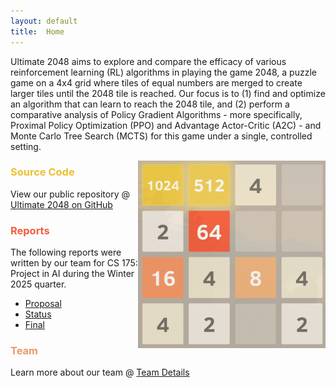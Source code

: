 ```yaml
---
layout: default
title:  Home
---
```


Ultimate 2048 aims to explore and compare the efficacy of various reinforcement learning (RL) algorithms in playing the game 2048, a puzzle game on a 4x4 grid where tiles of equal numbers are merged to create larger tiles until the 2048 tile is reached.  Our focus is to (1) find and optimize an algorithm that can learn to reach the 2048 tile, and (2) perform a comparative analysis of Policy Gradient Algorithms - more specifically, Proximal Policy Optimization (PPO) and Advantage Actor-Critic (A2C) - and Monte Carlo Tree Search (MCTS) for this game under a single, controlled setting.

<img align="right" src="images/2048gameplay.gif" alt="2048 gameplay gif" width="300"/>
<!--- gif credit: https://medium.com/@aswingiftson007/2048-game-in-html-and-javascript-c6cc63d2698f) -->

<h3 style="color:#ebc02f;">
Source Code
</h3>

View our public repository @ [Ultimate 2048 on GitHub](https://github.com/AnthonyCusi/ultimate-2048)

<h3 style="color:#f55d3d;">
Reports
</h3>

The following reports were written by our team for CS 175: Project in AI during the Winter 2025 quarter.

- [Proposal](proposal.html)
- [Status](status.html)
- [Final](final_report.html)

<h3 style="color:#ee9769;">
Team
</h3>

Learn more about our team @ [Team Details](team.html)
